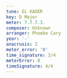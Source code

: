 ```yaml
---
tune: EL KADER
key: D Major
meter: 7.7.7.3.
composer: Unknown
arranger: Phoebe Cary
year: '-'
anacrusis: 2
meter_error: '0'
time_signature: 3/4
meterError: 0
timeSignature: 4/4
---
```

